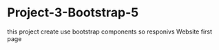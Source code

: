 # Project-3-Bootstrap-5
this project create use bootstrap components so responivs Website first page
